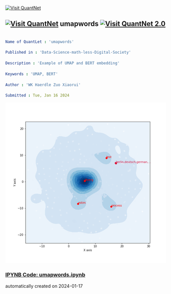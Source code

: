 [<img src="https://github.com/QuantLet/Styleguide-and-FAQ/blob/master/pictures/banner.png" width="1100" alt="Visit QuantNet">](http://quantlet.de/)

## [<img src="https://github.com/QuantLet/Styleguide-and-FAQ/blob/master/pictures/qloqo.png" alt="Visit QuantNet">](http://quantlet.de/) **umapwords** [<img src="https://github.com/QuantLet/Styleguide-and-FAQ/blob/master/pictures/QN2.png" width="60" alt="Visit QuantNet 2.0">](http://quantlet.de/)

```yaml

Name of QuantLet : 'umapwords'

Published in : 'Data-Science-math-less-Digital-Society' 

Description : 'Example of UMAP and BERT embedding'

Keywords : 'UMAP, BERT'

Author : 'WK Haerdle Zuo Xiaorui'

Submitted : Tue, Jan 16 2024
```

![Picture1](finalumap.png)

### [IPYNB Code: umapwords.ipynb](umapwords.ipynb)


automatically created on 2024-01-17